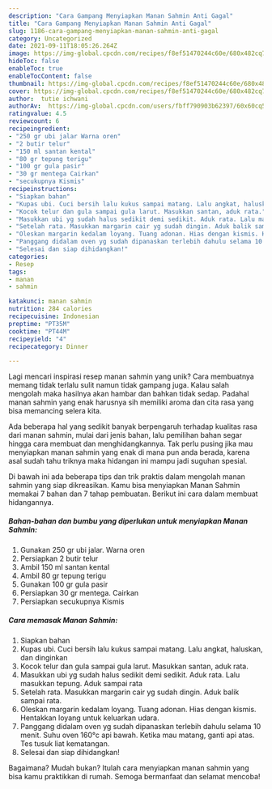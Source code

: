 ```yaml
---
description: "Cara Gampang Menyiapkan Manan Sahmin Anti Gagal"
title: "Cara Gampang Menyiapkan Manan Sahmin Anti Gagal"
slug: 1186-cara-gampang-menyiapkan-manan-sahmin-anti-gagal
category: Uncategorized
date: 2021-09-11T18:05:26.264Z
image: https://img-global.cpcdn.com/recipes/f8ef51470244c60e/680x482cq70/manan-sahmin-foto-resep-utama.jpg
hideToc: false
enableToc: true
enableTocContent: false
thumbnail: https://img-global.cpcdn.com/recipes/f8ef51470244c60e/680x482cq70/manan-sahmin-foto-resep-utama.jpg
cover: https://img-global.cpcdn.com/recipes/f8ef51470244c60e/680x482cq70/manan-sahmin-foto-resep-utama.jpg
author:  tutie ichwani
authorAv:  https://img-global.cpcdn.com/users/fbff790903b62397/60x60cq50/avatar.jpg
ratingvalue: 4.5
reviewcount: 6
recipeingredient:
- "250 gr ubi jalar Warna oren"
- "2 butir telur"
- "150 ml santan kental"
- "80 gr tepung terigu"
- "100 gr gula pasir"
- "30 gr mentega Cairkan"
- "secukupnya Kismis"
recipeinstructions:
- "Siapkan bahan"
- "Kupas ubi. Cuci bersih lalu kukus sampai matang. Lalu angkat, haluskan, dan dinginkan"
- "Kocok telur dan gula sampai gula larut. Masukkan santan, aduk rata."
- "Masukkan ubi yg sudah halus sedikit demi sedikit. Aduk rata. Lalu masukkan tepung. Aduk sampai rata"
- "Setelah rata. Masukkan margarin cair yg sudah dingin. Aduk balik sampai rata."
- "Oleskan margarin kedalam loyang. Tuang adonan. Hias dengan kismis. Hentakkan loyang untuk keluarkan udara."
- "Panggang didalam oven yg sudah dipanaskan terlebih dahulu selama 10 menit. Suhu oven 160°c api bawah. Ketika mau matang, ganti api atas. Tes tusuk liat kematangan."
- "Selesai dan siap dihidangkan!"
categories:
- Resep
tags:
- manan
- sahmin

katakunci: manan sahmin 
nutrition: 284 calories
recipecuisine: Indonesian
preptime: "PT35M"
cooktime: "PT44M"
recipeyield: "4"
recipecategory: Dinner

---
```



Lagi mencari inspirasi resep manan sahmin yang unik? Cara membuatnya memang tidak terlalu sulit namun tidak gampang juga. Kalau salah mengolah maka hasilnya akan hambar dan bahkan tidak sedap. Padahal manan sahmin yang enak harusnya sih memiliki aroma dan cita rasa yang bisa memancing selera kita.




Ada beberapa hal yang sedikit banyak berpengaruh terhadap kualitas rasa dari manan sahmin, mulai dari jenis bahan, lalu pemilihan bahan segar hingga cara membuat dan menghidangkannya. Tak perlu pusing jika mau menyiapkan manan sahmin yang enak di mana pun anda berada, karena asal sudah tahu triknya maka hidangan ini mampu jadi suguhan spesial.


Di bawah ini ada beberapa tips dan trik praktis dalam mengolah manan sahmin yang siap dikreasikan. Kamu bisa menyiapkan Manan Sahmin memakai 7 bahan dan 7 tahap pembuatan. Berikut ini cara dalam membuat hidangannya.

<!--inarticleads1-->

##### Bahan-bahan dan bumbu yang diperlukan untuk menyiapkan Manan Sahmin:

1. Gunakan 250 gr ubi jalar. Warna oren
1. Persiapkan 2 butir telur
1. Ambil 150 ml santan kental
1. Ambil 80 gr tepung terigu
1. Gunakan 100 gr gula pasir
1. Persiapkan 30 gr mentega. Cairkan
1. Persiapkan secukupnya Kismis




<!--inarticleads2-->

##### Cara memasak Manan Sahmin:

1. Siapkan bahan
1. Kupas ubi. Cuci bersih lalu kukus sampai matang. Lalu angkat, haluskan, dan dinginkan
1. Kocok telur dan gula sampai gula larut. Masukkan santan, aduk rata.
1. Masukkan ubi yg sudah halus sedikit demi sedikit. Aduk rata. Lalu masukkan tepung. Aduk sampai rata
1. Setelah rata. Masukkan margarin cair yg sudah dingin. Aduk balik sampai rata.
1. Oleskan margarin kedalam loyang. Tuang adonan. Hias dengan kismis. Hentakkan loyang untuk keluarkan udara.
1. Panggang didalam oven yg sudah dipanaskan terlebih dahulu selama 10 menit. Suhu oven 160°c api bawah. Ketika mau matang, ganti api atas. Tes tusuk liat kematangan.
1. Selesai dan siap dihidangkan!



Bagaimana? Mudah bukan? Itulah cara menyiapkan manan sahmin yang bisa kamu praktikkan di rumah. Semoga bermanfaat dan selamat mencoba!
